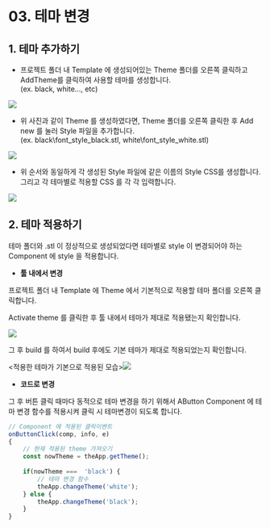# 03. 테마 변경

## 1. 테마 추가하기

* 프로젝트 폴더 내 Template 에 생성되어있는 Theme 폴더를 오른쪽 클릭하고 AddTheme를 클릭하여 사용할 테마를 생성합니다.\
  (ex. black, white..., etc)

![](https://wikidocs.net/images/page/276201/%EC%82%AC%EC%A7%841.png)

* 위 사진과 같이 Theme 를 생성하였다면, Theme 폴더를 오른쪽 클릭한 후 Add new 를 눌러 Style 파일을 추가합니다.\
  (ex. black\font\_style\_black.stl, white\font\_style\_white.stl)

![](https://wikidocs.net/images/page/276201/%EC%82%AC%EC%A7%842.png)

* 위 순서와 동일하게 각 생성된 Style 파일에 같은 이름의 Style CSS를 생성합니다. 그리고 각 테마별로 적용할 CSS 를 각 각 입력합니다.

![](https://wikidocs.net/images/page/276201/%EC%82%AC%EC%A7%843.png)

## 2. 테마 적용하기

테마 폴더와 .stl 이 정상적으로 생성되었다면 테마별로 style 이 변경되어야 하는 Component 에 style 을 적용합니다.

* **툴 내에서 변경**

프로젝트 폴더 내 Template 에 Theme 에서 기본적으로 적용할 테마 폴더를 오른쪽 클릭합니다.

Activate theme 를 클릭한 후 툴 내에서 테마가 제대로 적용됐는지 확인합니다.

![](https://wikidocs.net/images/page/276201/%ED%85%8C%EB%A7%881.png)

그 후 build 를 하여서 build 후에도 기본 테마가 제대로 적용되었는지 확인합니다.

<적용한 테마가 기본으로 적용된 모습>![](https://wikidocs.net/images/page/276201/ddd.png)

* **코드로 변경**

그 후 버튼 클릭 때마다 동적으로 테마 변경을 하기 위해서 AButton Component 에 테마 변경 함수를 적용시켜 클릭 시 테마변경이 되도록 합니다.

```js
// Component 에 적용된 클릭이벤트
onButtonClick(comp, info, e)
{
	// 현재 적용된 theme 가져오기
	const nowTheme = theApp.getTheme();
	
	if(nowTheme ===  'black') {
		// 테마 변경 함수
		theApp.changeTheme('white');
	} else {
		theApp.changeTheme('black');
	}
}
```
